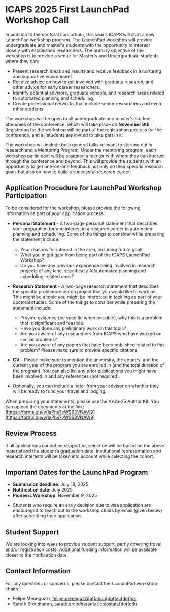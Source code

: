 # ICAPS 2025 First LaunchPad Workshop Call

In addition to the doctoral consortium, this year’s ICAPS will start a new LaunchPad workshop program. The LaunchPad workshop will provide undergraduate and master's students with the opportunity to interact closely with established researchers. The primary objective of the workshop is to provide a venue for Master's and Undergraduate students where they can:

- Present research ideas and results and receive feedback in a nurturing and supportive environment
- Receive advice on how to get involved with graduate research, and other advice for early career researchers.
- Identify potential advisors, graduate schools, and research areas related to automated planning and scheduling.
- Create professional networks that include senior researchers and even other students.

The workshop will be open to all undergraduate and master's student-attendees of the conference, which will take place on **November 9th**. Registering for the workshop will be part of the registration process for the conference, and all students are invited to take part in it.

The workshop will include both general talks relevant to starting out in research and a Mentoring Program. Under the mentoring program, each workshop participant will be assigned a mentor with whom they can interact through the conference and beyond. This will provide the students with an opportunity to get one-on-one feedback not only on their specific research goals but also on how to build a successful research career.

## Application Procedure for LaunchPad Workshop Participation

To be considered for the workshop, please provide the following information as part of your application process:

- **Personal Statement** - A two-page personal statement that describes your preparation for and interest in a research career in automated planning and scheduling. Some of the things to consider while preparing the statement include:
  - Your reasons for interest in the area, including future goals
  - What you might gain from being part of the ICAPS LaunchPad Workshop?
  - Do you have any previous experience being involved in research projects of any kind, specifically AI/automated planning and scheduling-related ones?
  
- **Research Statement** - A two-page research statement that describes the specific problem/research project that you would like to work on. This might be a topic you might be interested in tackling as part of your doctoral studies. Some of the things to consider while preparing the statement include:
  - Provide evidence (be specific when possible), why this is a problem that is significant and feasible.
  - Have you done any preliminary work on this topic?
  - Are you aware of any researchers from ICAPS who have worked on similar problems?
  - Are you aware of any papers that have been published related to this problem? Please make sure to provide specific citations.
  
- **CV** - Please make sure to mention the university, the country, and the current year of the program you are enrolled in (and the total duration of the program). You can also list any prior publications you might have been involved in and any references (not required).
  
- Optionally, you can include a letter from your advisor on whether they will be ready to fund your travel and lodging.

When preparing your statements, please use the AAAI-25 Author Kit. You can upload the documents at the link: [https://forms.gle/w1aPhs7yWS63VNAW9](https://forms.gle/w1aPhs7yWS63VNAW9)

## Review Process

If all applications cannot be supported, selection will be based on the above material and the student’s graduation date. Institutional representation and research interests will be taken into account while selecting the cohort.

## Important Dates for the LaunchPad Program

- **Submission deadline**: July 18, 2025.
- **Notification date**: July 2025
- **Pioneers Workshop**: November 9, 2025

* Students who require an early decision due to visa application are encouraged to reach out to the workshop chairs by email (given below) after submitting their application.

## Student Support

We are looking into ways to provide student support, partly covering travel and/or registration costs. Additional funding information will be available closer to the notification date.

## Contact Information

For any questions or concerns, please contact the LaunchPad workshop chairs:

- Felipe Meneguzzi, [felipe.meneguzzi[at]abdn[dot]ac[dot]uk](mailto:felipe.meneguzzi@abdn.ac.uk)
- Sarath Sreedharan, [sarath.sreedharan[at]colostate[dot]edu](mailto:sarath.sreedharan@colostate.edu)
